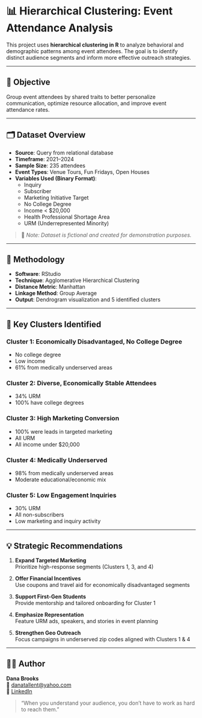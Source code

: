 # 📊 Hierarchical Clustering: Event Attendance Analysis

This project uses **hierarchical clustering in R** to analyze behavioral and demographic patterns among event attendees. The goal is to identify distinct audience segments and inform more effective outreach strategies.

---

## 🎯 Objective

Group event attendees by shared traits to better personalize communication, optimize resource allocation, and improve event attendance rates.

---

## 🗂️ Dataset Overview

- **Source**: Query from relational database  
- **Timeframe**: 2021–2024  
- **Sample Size**: 235 attendees  
- **Event Types**: Venue Tours, Fun Fridays, Open Houses  
- **Variables Used (Binary Format)**:
  - Inquiry
  - Subscriber
  - Marketing Initiative Target
  - No College Degree
  - Income < $20,000
  - Health Professional Shortage Area
  - URM (Underrepresented Minority)

> 📝 *Note: Dataset is fictional and created for demonstration purposes.*

---

## 🧪 Methodology

- **Software**: RStudio  
- **Technique**: Agglomerative Hierarchical Clustering  
- **Distance Metric**: Manhattan  
- **Linkage Method**: Group Average  
- **Output**: Dendrogram visualization and 5 identified clusters

---

## 📌 Key Clusters Identified

### Cluster 1: Economically Disadvantaged, No College Degree
- No college degree
- Low income
- 61% from medically underserved areas

### Cluster 2: Diverse, Economically Stable Attendees  
- 34% URM  
- 100% have college degrees

### Cluster 3: High Marketing Conversion  
- 100% were leads in targeted marketing  
- All URM  
- All income under $20,000

### Cluster 4: Medically Underserved  
- 98% from medically underserved areas  
- Moderate educational/economic mix

### Cluster 5: Low Engagement Inquiries  
- 30% URM  
- All non-subscribers  
- Low marketing and inquiry activity

---

## 💡 Strategic Recommendations

1. **Expand Targeted Marketing**  
   Prioritize high-response segments (Clusters 1, 3, and 4)

2. **Offer Financial Incentives**  
   Use coupons and travel aid for economically disadvantaged segments

3. **Support First-Gen Students**  
   Provide mentorship and tailored onboarding for Cluster 1

4. **Emphasize Representation**  
   Feature URM ads, speakers, and stories in event planning

5. **Strengthen Geo Outreach**  
   Focus campaigns in underserved zip codes aligned with Clusters 1 & 4

---

## 👩‍💼 Author

**Dana Brooks**  
📧 [danatallent@yahoo.com](mailto:danatallent@yahoo.com)  
🔗 [LinkedIn](https://linkedin.com/in/dana-tallent-brooks-a15977a0)

> “When you understand your audience, you don’t have to work as hard to reach them.”

